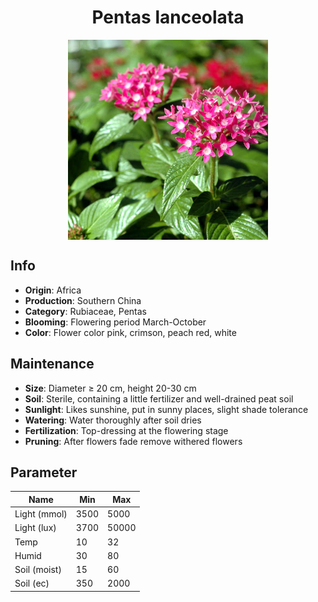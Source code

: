 <h1 align='center'>Pentas lanceolata</h1>
<p align="center">
    <img 
        align='center'
        width='320'
        src="../images/pentas lanceolata.png" 
        alt='Pentas lanceolata' />
</p>

## Info

 - **Origin**: Africa
 - **Production**: Southern China
 - **Category**: Rubiaceae, Pentas
 - **Blooming**: Flowering period March-October
 - **Color**: Flower color pink, crimson, peach red, white

## Maintenance

 - **Size**: Diameter ≥ 20 cm, height 20-30 cm
 - **Soil**: Sterile, containing a little fertilizer and well-drained peat soil
 - **Sunlight**: Likes sunshine, put in sunny places, slight shade tolerance
 - **Watering**: Water thoroughly after soil dries
 - **Fertilization**: Top-dressing at the flowering stage
 - **Pruning**: After flowers fade remove withered flowers

## Parameter

| Name         | Min  | Max   |
|--------------|------|-------|
| Light (mmol) | 3500 | 5000  |
| Light (lux)  | 3700 | 50000 |
| Temp         | 10    | 32    |
| Humid        | 30   | 80    |
| Soil (moist) | 15   | 60    |
| Soil (ec)    | 350  | 2000  |